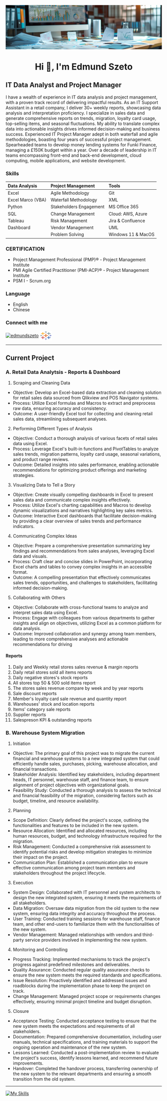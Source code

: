 <img align="center" src="/image/Banner.jpg" alt="Banner" />

<h1 align="center">Hi 👋, I'm Edmund Szeto</h1>

## IT Data Analyst and Project Manager

I have a wealth of experience in IT data analysis and project management, with a proven track record of delivering impactful results. 
As an IT Support Assistant in a retail company, I deliver 30+ weekly reports, showcasing data analysis and interpretation proficiency. I specialize in sales data and generate comprehensive reports on trends, migration, loyalty card usage, top-selling items, and seasonal fluctuations. My ability to translate complex data into actionable insights drives informed decision-making and business success.
Experienced IT Project Manager adept in both waterfall and agile methodologies, boasting four years of successful project management. Spearheaded teams to develop money lending systems for Funki Finance, managing a £150K budget within a year. Over a decade of leadership in IT teams encompassing front-end and back-end development, cloud computing, mobile applications, and website development.


### Skills
| Data Analysis | Project Management| Tools |
| :------------ |:---------------| :-----|
| Excel             | Agile Methodology       | Git |
| Excel Marco (VBA) | Waterfall Methodology   | XML |
| Python            | Stakeholders Engagement | MS Office 365 |
| SQL               | Change Management       | Cloud: AWS, Azure 	|
| Tableau         | Risk Management         | Jira & Confluence    |
| Dashboard         | Vendor Management       | UML  |
|                 | Problem Solving         | Windows 11 & MacOS  |


### CERTIFICATION

- Project Management Professional (PMP)®	- Project Management Institute
- PMI Agile Certified Practitioner (PMI-ACP)®	- Project Management Institute
- PSM I	- Scrum.org

### Language
- English
- Chinese

### Connect with me

<p align="left">
<a href="https://www.linkedin.com/in/edmundszetouk/" target="blank"><img align="center" src="https://raw.githubusercontent.com/rahuldkjain/github-profile-readme-generator/master/src/images/icons/Social/linked-in-alt.svg" alt="edmundszeto" height="30" width="40" /></a>
<a href="https://public.tableau.com/app/profile/edmundszeto" target="blank"><img align="center" src="image/icons8-tableau-software-48.png" alt="edmundszeto" height="30" width="40"/></a> 
</p>

---


## Current Project

### A. Retail Data Analytsis - Reports & Dashboard
1. Scraping and Cleaning Data
  * Objective: Develop an Excel-based data extraction and cleaning solution for retail sales data sourced from Qlikview and POS Navigator systems.
  * Process: Utilize Excel formulas and Macros to extract and preprocess raw data, ensuring accuracy and consistency.
  * Outcome: A user-friendly Excel tool for collecting and cleaning retail sales data, streamlining subsequent analyses.
2. Performing Different Types of Analysis
  * Objective: Conduct a thorough analysis of various facets of retail sales data using Excel.
  * Process: Leverage Excel's built-in functions and PivotTables to analyze sales trends, migration patterns, loyalty card usage, seasonal variations, and product range reviews.
  * Outcome: Detailed insights into sales performance, enabling actionable recommendations for optimizing product offerings and marketing strategies.
3. Visualizing Data to Tell a Story
  * Objective: Create visually compelling dashboards in Excel to present sales data and communicate complex insights effectively.
  * Process: Utilize Excel's charting capabilities and Macros to develop dynamic visualizations and narratives highlighting key sales metrics.
  * Outcome: Interactive Excel dashboards that facilitate decision-making by providing a clear overview of sales trends and performance indicators.
4. Communicating Complex Ideas
  * Objective: Prepare a comprehensive presentation summarizing key findings and recommendations from sales analyses, leveraging Excel data and visuals.
  * Process: Craft clear and concise slides in PowerPoint, incorporating Excel charts and tables to convey complex insights in an accessible format.
  * Outcome: A compelling presentation that effectively communicates sales trends, opportunities, and challenges to stakeholders, facilitating informed decision-making.
5. Collaborating with Others
  * Objective: Collaborate with cross-functional teams to analyze and interpret sales data using Excel.
  * Process: Engage with colleagues from various departments to gather insights and align on objectives, utilizing Excel as a common platform for data analysis.
  * Outcome: Improved collaboration and synergy among team members, leading to more comprehensive analyses and actionable recommendations for driving 

#### Reports
1. Daily and Weekly retail stores sales revenue & margin reports
2. Daily retail stores sold all items reports
3. Daily negative stores's stock reports
4. All stores top 50 & 500 sold items report
5. The stores sales revenue compare by week and by year reports
6. Sale discount reports
7. Member's loyalty card sale revenue and quantity report
8. Warehouses' stock and location reports
9. Items' category sale reports
10. Supplier reports
11. Salespreson KPI & outstanding reports

### B. Warehouse System Migration

1. Initiation
* Objective: The primary goal of this project was to migrate the current financial and warehouse systems to a new integrated system that could efficiently handle sales, purchases, picking, warehouse allocation, and financial transactions.
* Stakeholder Analysis: Identified key stakeholders, including department heads, IT personnel, warehouse staff, and finance team, to ensure alignment of project objectives with organizational goals.
* Feasibility Study: Conducted a thorough analysis to assess the technical and financial feasibility of the migration, considering factors such as budget, timeline, and resource availability.
2. Planning
* Scope Definition: Clearly defined the project's scope, outlining the functionalities and features to be included in the new system.
* Resource Allocation: Identified and allocated resources, including human resources, budget, and technology infrastructure required for the migration.
* Risk Management:  Conducted a comprehensive risk assessment to identify potential risks and develop mitigation strategies to minimize their impact on the project.
* Communication Plan: Established a communication plan to ensure effective communication among project team members and stakeholders throughout the project lifecycle.
3. Execution
* System Design: Collaborated with IT personnel and system architects to design the new integrated system, ensuring it meets the requirements of all stakeholders.
* Data Migration: Oversaw data migration from the old system to the new system, ensuring data integrity and accuracy throughout the process.
* User Training: Conducted training sessions for warehouse staff, finance team, and other end-users to familiarize them with the functionalities of the new system.
* Vendor Management: Managed relationships with vendors and third-party service providers involved in implementing the new system.
4. Monitoring and Controlling
* Progress Tracking: Implemented mechanisms to track the project's progress against predefined milestones and deliverables.
* Quality Assurance: Conducted regular quality assurance checks to ensure the new system meets the required standards and specifications.
* Issue Resolution: Proactively identified and addressed issues and roadblocks during the implementation phase to keep the project on track.
* Change Management: Managed project scope or requirements changes effectively, ensuring minimal project timeline and budget disruption.
5. Closure
* Acceptance Testing: Conducted acceptance testing to ensure that the new system meets the expectations and requirements of all stakeholders.
* Documentation: Prepared comprehensive documentation, including user manuals, technical specifications, and training materials to support the ongoing operation and maintenance of the new system.
* Lessons Learned: Conducted a post-implementation review to evaluate the project's success, identify lessons learned, and recommend future improvements.
* Handover: Completed the handover process, transferring ownership of the new system to the relevant departments and ensuring a smooth transition from the old system.


----
[![My Skills](https://skillicons.dev/icons?i=java,php,html,mysql,cpp,matlab,postman,stackoverflow,git,windows)](https://skillicons.dev)




